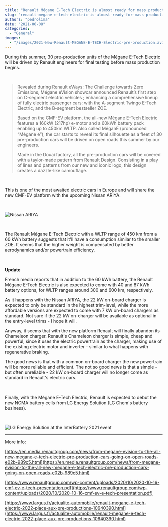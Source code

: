 ```yaml
---
title: "Renault Mégane E-Tech Electric is almost ready for mass production"
slug: "renault-megane-e-tech-electric-is-almost-ready-for-mass-production"
authors: "pedrolima"
date: "2021-06-08"
categories:
  - "General"
images:
  - "/images/2021-New-Renault-MEGANE-E-TECH-Electric-pre-production.avif"
---
```


During this summer, 30 pre-production units of the Mégane E-Tech Electric will be driven by Renault engineers for final testing before mass production begins.

 

> Revealed during Renault eWays: The Challenge towards Zero Emissions, Mégane eVision showcar announced Renault’s first step on C-segment electric vehicles ; enhancing a comprehensive lineup of fully electric passenger cars: with the A-segment Twingo E-Tech Electric, and the B-segment bestseller ZOE.
> 
> Based on the CMF-EV platform, the all-new Mégane E-Tech Electric features a 160kW (217hp) e-motor and a 60kWh battery pack enabling up to 450km WLTP. Also called MéganE (pronounced “Mégane e”), the car starts to reveal its final silhouette as a fleet of 30 pre-production cars will be driven on open roads this summer by our engineers.
> 
> Made in the Douai factory, all the pre-production cars will be covered with a taylor-made pattern from Renault Design. Consisting in a play of lines and patterns from our new and iconic logo, this design creates a dazzle-like camouflage.

 

This is one of the most awaited electric cars in Europe and will share the new CMF-EV platform with the upcoming Nissan ARIYA.

 

![Nissan ARIYA](images/Nissan-Ariya.avif)

 

The Renault Mégane E-Tech Electric with a WLTP range of 450 km from a 60 kWh battery suggests that it'll have a consumption similar to the smaller ZOE. It seems that the higher weight is compensated by better aerodynamics and/or powertrain efficiency.

 

**Update**

French media reports that in addition to the 60 kWh battery, the Renault Mégane E-Tech Electric is also expected to come with 40 and 87 kWh battery options, for WLTP ranges around 300 and 600 km, respectively.

As it happens with the Nissan ARIYA, the 22 kW on-board charger is expected to only be standard in the highest trim-level, while the more affordable versions are expected to come with 7 kW on-board chargers as standard. Not sure if the 22 kW on-charger will be available as optional in the entry-level trims - I hope it will.

Anyway, it seems that with the new platform Renault will finally abandon its Chameleon charger. Renault's Chameleon charger is simple, cheap and powerful, since it uses the electric powertrain as the charger, making use of the existing electric motor and inverter - similar to what happens with regenerative braking.

The good news is that with a common on-board charger the new powertrain will be more reliable and efficient. The not so good news is that a simple - but often unreliable - 22 kW on-board charger will no longer come as standard in Renault's electric cars.

 

Finally, with the Mégane E-Tech Electric, Renault is expected to debut the new NCMA battery cells from LG Energy Solution (LG Chem's battery business).

 

![LG Energy Solution at the InterBattery 2021 event](images/LG-Energy-Solution-at-the-InterBattery-2021-event.avif)

---

More info:

[https://en.media.renaultgroup.com/news/from-megane-evision-to-the-all-new-megane-e-tech-electric-pre-production-cars-going-on-open-roads-e02b-989c5.html](https://en.media.renaultgroup.com/news/from-megane-evision-to-the-all-new-megane-e-tech-electric-pre-production-cars-going-on-open-roads-e02b-989c5.html)

[https://www.renaultgroup.com/wp-content/uploads/2020/10/2020-10-16-cmf-ev-e-tech-presentation.pdf](https://www.renaultgroup.com/wp-content/uploads/2020/10/2020-10-16-cmf-ev-e-tech-presentation.pdf)

[https://www.largus.fr/actualite-automobile/renault-megane-e-tech-electric-2022-place-aux-pre-productions-10640390.html](https://www.largus.fr/actualite-automobile/renault-megane-e-tech-electric-2022-place-aux-pre-productions-10640390.html)
